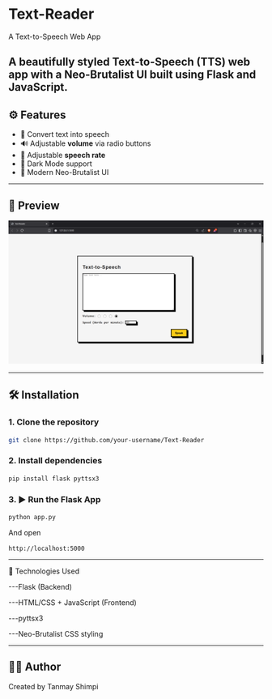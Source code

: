 # Text-Reader
A Text-to-Speech Web App

A beautifully styled Text-to-Speech (TTS) web app with a Neo-Brutalist UI built using **Flask** and **JavaScript**.
---

## ⚙️ Features

- 🎤 Convert text into speech
- 🔊 Adjustable **volume** via radio buttons
- 🚀 Adjustable **speech rate**
- 🖤 Dark Mode support
- 💬 Modern Neo-Brutalist UI

---

## 📸 Preview

![UI Preview](TTS_site/screenshot.png) <!-- Add screenshot of your app -->

---

## 🛠️ Installation

### 1. Clone the repository

```bash
git clone https://github.com/your-username/Text-Reader
```

### 2. Install dependencies

```bash
pip install flask pyttsx3
```
### 3. ▶️ Run the Flask App

```bash
python app.py
```
And open
```
http://localhost:5000
```
---
🧪 Technologies Used

---Flask (Backend)

---HTML/CSS + JavaScript (Frontend)

---pyttsx3

---Neo-Brutalist CSS styling

---

 🙋‍♂️ Author
---
Created by Tanmay Shimpi

